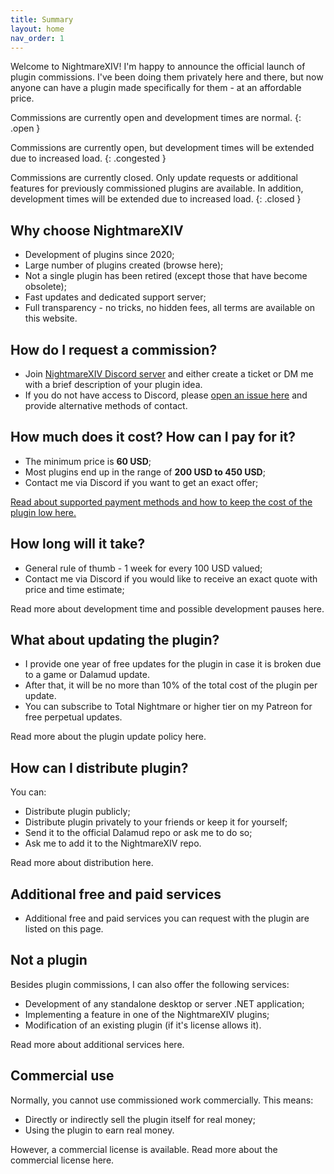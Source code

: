 ```yaml
---
title: Summary
layout: home
nav_order: 1
---
```

Welcome to NightmareXIV! I'm happy to announce the official launch of plugin commissions. I've been doing them privately here and there, but now anyone can have a plugin made specifically for them - at an affordable price. 

Commissions are currently open and development times are normal.
{: .open }

Commissions are currently open, but development times will be extended due to increased load.
{: .congested }

Commissions are currently closed. Only update requests or additional features for previously commissioned plugins are available. In addition, development times will be extended due to increased load.
{: .closed }

## Why choose NightmareXIV
- Development of plugins since 2020;
- Large number of plugins created (browse here);
- Not a single plugin has been retired (except those that have become obsolete);
- Fast updates and dedicated support server;
- Full transparency - no tricks, no hidden fees, all terms are available on this website.

## How do I request a commission?
- Join <a href="https://discord.gg/m8NRt4X8Gf" target="_blank">NightmareXIV Discord server</a> and either create a ticket or DM me with a brief description of your plugin idea.
- If you do not have access to Discord, please <a href="https://github.com/NightmareXIV/MyDalamudPlugins/issues" target="_blank">open an issue here</a> and provide alternative methods of contact.

## How much does it cost? How can I pay for it?
- The minimum price is **60 USD**;
- Most plugins end up in the range of **200 USD to 450 USD**;
- Contact me via Discord if you want to get an exact offer;

<a href="/docs/payments.html">Read about supported payment methods and how to keep the cost of the plugin low here.</a>

## How long will it take?
- General rule of thumb - 1 week for every 100 USD valued;
- Contact me via Discord if you would like to receive an exact quote with price and time estimate;

Read more about development time and possible development pauses here.

## What about updating the plugin? 
- I provide one year of free updates for the plugin in case it is broken due to a game or Dalamud update. 
- After that, it will be no more than 10% of the total cost of the plugin per update. 
- You can subscribe to Total Nightmare or higher tier on my Patreon for free perpetual updates.

Read more about the plugin update policy here.

## How can I distribute plugin?
You can:
- Distribute plugin publicly;
- Distribute plugin privately to your friends or keep it for yourself;
- Send it to the official Dalamud repo or ask me to do so;
- Ask me to add it to the NightmareXIV repo.

Read more about distribution here.

## Additional free and paid services
- Additional free and paid services you can request with the plugin are listed on this page. 

## Not a plugin
Besides plugin commissions, I can also offer the following services:
- Development of any standalone desktop or server .NET application;
- Implementing a feature in one of the NightmareXIV plugins;
- Modification of an existing plugin (if it's license allows it).

Read more about additional services here.

## Commercial use
Normally, you cannot use commissioned work commercially. This means:
- Directly or indirectly sell the plugin itself for real money;
- Using the plugin to earn real money.

However, a commercial license is available. Read more about the commercial license here.
